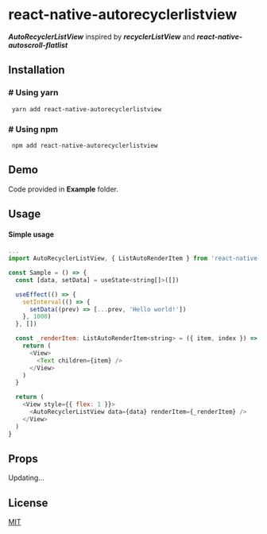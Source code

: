# react-native-autorecyclerlistview

**_AutoRecyclerListView_** inspired by **_recyclerListView_** and **_react-native-autoscroll-flatlist_**

## Installation

### # Using yarn

     yarn add react-native-autorecyclerlistview

### # Using npm

     npm add react-native-autorecyclerlistview

## Demo

Code provided in **Example** folder.

## Usage

#### Simple usage


```js
...
import AutoRecyclerListView, { ListAutoRenderItem } from 'react-native-autorecyclerlistview'

const Sample = () => {
  const [data, setData] = useState<string[]>([])

  useEffect(() => {
    setInterval(() => {
      setData((prev) => [...prev, 'Hello world!'])
    }, 1000)
  }, [])

  const _renderItem: ListAutoRenderItem<string> = ({ item, index }) => {
    return (
      <View>
        <Text children={item} />
      </View>
    )
  }

  return (
    <View style={{ flex: 1 }}>
      <AutoRecyclerListView data={data} renderItem={_renderItem} />
    </View>
  )
}
```


## Props

Updating...

## License

[MIT](https://choosealicense.com/licenses/mit/)
